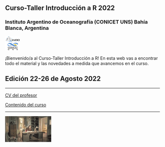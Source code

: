 ## Curso-Taller Introducción a R 2022

### Instituto Argentino de Oceanografía (CONICET UNS) Bahía Blanca, Argentina

![icon_IADO](./TPs/img/logo_iado_2019_negro.png)

¡Bienvenido/a al Curso-Taller Introducción a R! En esta web vas a encontrar todo el material y las novedades a medida que avancemos en el curso.

## Edición 22-26 de Agosto 2022

****

[CV del profesor](https://pepiamodeo.github.io/cursotallerIADO/clases/file:///D:/IADO/Cursos/2022_R_ini/docs/CV_Amodeo_2022.pdf)

[Contenido del curso](https://pepiamodeo.github.io/cursotallerIADO/clases/contenido_cursoR_2022.pdf)

****

![desk_flip](./TPs/img/deskflip_150p.gif)
